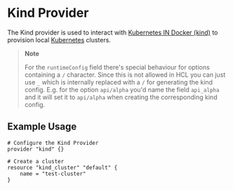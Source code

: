 # Kind Provider

The Kind provider is used to interact with [Kubernetes IN Docker
(kind)](https://github.com/kubernetes-sigs/kind) to provision local
[Kubernetes](https://kubernetes.io) clusters.

> **Note**
> 
> For the `runtimeConfig` field there's special behaviour for options containing a `/` character. Since this is not allowed in HCL you can just use `_` which is internally replaced with a `/` for generating the kind config. E.g. for the option `api/alpha` you'd name the field `api_alpha` and it will set it to `api/alpha` when creating the corresponding kind config.

## Example Usage

```hcl
# Configure the Kind Provider
provider "kind" {}

# Create a cluster
resource "kind_cluster" "default" {
    name = "test-cluster"
}
```

